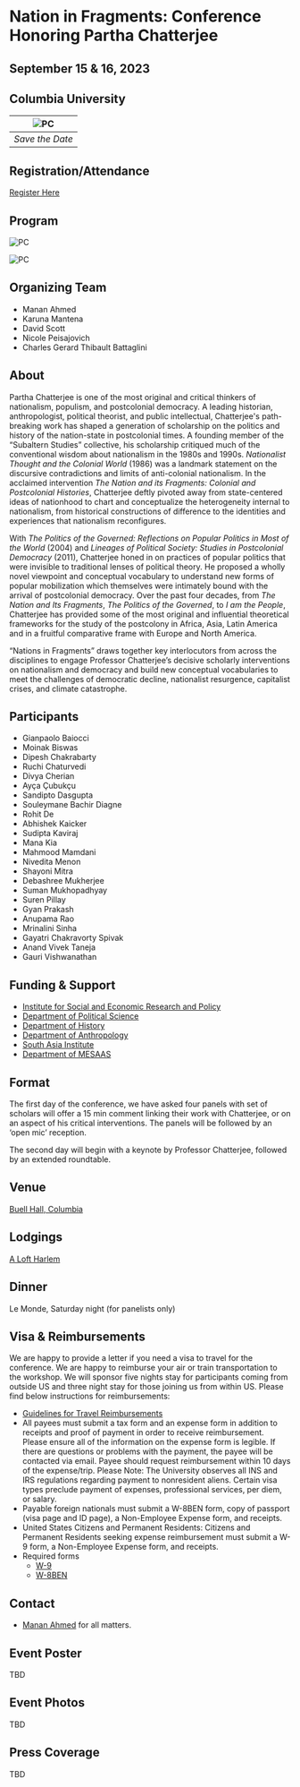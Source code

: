 # Nation in Fragments: Conference Honoring Partha Chatterjee
## September 15 & 16, 2023
## Columbia University

| ![PC](images/pcfest.jpg) |
|:--:|
| *Save the Date* |

## Registration/Attendance
[Register Here](https://www.eventbrite.com/e/nations-in-fragments-tickets-703338754147)

## Program

![PC](images/PC1.jpg)

![PC](images/PC2.jpg)

## Organizing Team

- Manan Ahmed
- Karuna Mantena
- David Scott
- Nicole Peisajovich
- Charles Gerard Thibault Battaglini

## About

Partha Chatterjee is one of the most original and critical thinkers of nationalism, populism, and postcolonial democracy. A leading historian, anthropologist, political theorist, and public intellectual, Chatterjee's path-breaking work has shaped a generation of scholarship on the politics and history of the nation-state in postcolonial times. A founding member of the “Subaltern Studies” collective, his scholarship critiqued much of the conventional wisdom about nationalism in the 1980s and 1990s. *Nationalist Thought and the Colonial World* (1986) was a landmark statement on the discursive contradictions and limits of anti-colonial nationalism. In the acclaimed intervention *The Nation and its Fragments: Colonial and Postcolonial Histories*, Chatterjee deftly pivoted away from state-centered ideas of nationhood to chart and conceptualize the heterogeneity internal to nationalism, from historical constructions of difference to the identities and experiences that nationalism reconfigures.

With *The Politics of the Governed: Reflections on Popular Politics in Most of the World* (2004) and *Lineages of Political Society: Studies in Postcolonial Democracy* (2011), Chatterjee honed in on practices of popular politics that were invisible to traditional lenses of political theory. He proposed a wholly novel viewpoint and conceptual vocabulary to understand new forms of popular mobilization which themselves were intimately bound with the arrival of postcolonial democracy. Over the past four decades, from *The Nation and Its Fragments*, *The Politics of the Governed*, to *I am the People*, Chatterjee has provided some of the most original and influential theoretical frameworks for the study of the postcolony in Africa, Asia, Latin America and in a fruitful comparative frame with Europe and North America.

“Nations in Fragments” draws together key interlocutors from across the disciplines to engage Professor Chatterjee’s decisive scholarly interventions on nationalism and democracy and build new conceptual vocabularies to meet the challenges of democratic decline, nationalist resurgence, capitalist crises, and climate catastrophe.

## Participants

- Gianpaolo Baiocci
- Moinak Biswas
- Dipesh Chakrabarty
- Ruchi Chaturvedi
- Divya Cherian
- Ayça Çubukçu
- Sandipto Dasgupta
- Souleymane Bachir Diagne
- Rohit De
- Abhishek Kaicker
- Sudipta Kaviraj
- Mana Kia
- Mahmood Mamdani
- Nivedita Menon
- Shayoni Mitra
- Debashree Mukherjee
- Suman Mukhopadhyay
- Suren Pillay
- Gyan Prakash
- Anupama Rao
- Mrinalini Sinha
- Gayatri Chakravorty Spivak
- Anand Vivek Taneja
- Gauri Vishwanathan


## Funding & Support
- [Institute for Social and Economic Research and Policy](https://www.iserp.columbia.edu/)
- [Department of Political Science](https://sofheyman.org/)
- [Department of History](http://history.columbia.edu)
- [Department of Anthropology](http://anthropology.columbia.edu)
- [South Asia Institute](http://sai.columbia.edu)
- [Department of MESAAS](https://mesaas.columbia.edu/)


## Format

The first day of the conference, we have asked four panels with set of scholars will offer a 15 min comment linking their work with Chatterjee, or on an aspect of his critical interventions. The panels will be followed by an ‘open mic’ reception.

The second day will begin with a keynote by Professor Chatterjee, followed by an extended roundtable.


## Venue
[Buell Hall, Columbia](https://www.iserp.columbia.edu/sites/default/files/Directions%20to%20Buell%20Hall.pdf)

## Lodgings
[A Loft Harlem](https://www.marriott.com/en-us/hotels/nyclh-aloft-harlem/overview/)

## Dinner
Le Monde, Saturday night (for panelists only)

## Visa & Reimbursements
We are happy to provide a letter if you need a visa to travel for the conference. We are happy to reimburse your air or train transportation to the workshop. We will sponsor five nights stay for participants coming from outside US and three night stay for those joining us from within US. Please find below instructions for reimbursements:
* [Guidelines for Travel Reimbursements](http://history.columbia.edu/resources/reimbursement-and-payment-for-non-cu-employees/)
 * All payees must submit a tax form and an expense form in addition to receipts and proof of payment in order to receive reimbursement. Please ensure all of the information on the expense form is legible. If there are questions or problems with the payment, the payee will be contacted via email. Payee should request reimbursement within 10 days of the expense/trip. Please Note: The University observes all INS and IRS regulations regarding payment to nonresident aliens. Certain visa types preclude payment of expenses, professional services, per diem, or salary.
 * Payable foreign nationals must submit a W-8BEN form, copy of passport (visa page and ID page), a Non-Employee Expense form, and receipts.
 * United States Citizens and Permanent Residents: Citizens and Permanent Residents seeking expense reimbursement must submit a W-9 form, a Non-Employee Expense form, and receipts.
* Required forms
  * [W-9](https://www.irs.gov/pub/irs-pdf/fw9.pdf)
  * [W-8BEN](https://www.irs.gov/pub/irs-pdf/fw8ben.pdf)

## Contact
* [Manan Ahmed](mailto:ma3179@columbia.edu) for all matters.

## Event Poster
TBD

## Event Photos
TBD
## Press Coverage
TBD
